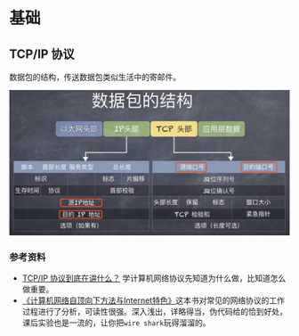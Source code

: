 # 基础

## TCP/IP 协议

数据包的结构，传送数据包类似生活中的寄邮件。

![数据包](../.vuepress/public/images/data-package.png)

### 参考资料

- [TCP/IP 协议到底在讲什么？](https://www.zhihu.com/question/51074319/answer/124733136) 学计算机网络协议先知道为什么做，比知道怎么做重要。
- [《计算机网络自顶向下方法与Internet特色》](https://book.douban.com/subject/1116437/)这本书对常见的网络协议的工作过程进行了分析，可读性很强。深入浅出，详略得当，伪代码给的恰到好处，课后实验也是一流的，让你把`wire shark`玩得溜溜的。

